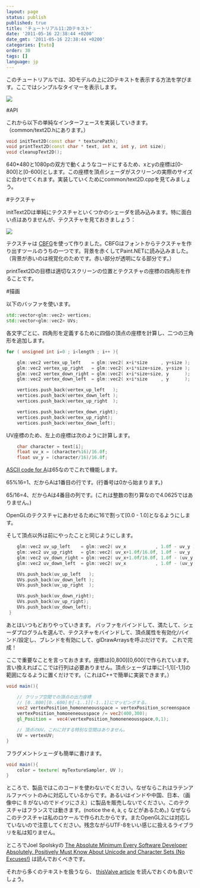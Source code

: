 ```yaml
---
layout: page
status: publish
published: true
title: 'チュートリアル11:2Dテキスト'
date: '2011-05-16 22:38:44 +0200'
date_gmt: '2011-05-16 22:38:44 +0200'
categories: [tuto]
order: 30
tags: []
language: jp
---
```


このチュートリアルでは、3Dモデルの上に2Dテキストを表示する方法を学びます。ここではシンプルなタイマーを表示します。

![]({{site.baseurl}}/assets/images/tuto-11-2d-text/clock.png)


#API

これから以下の単純なインターフェースを実装していきます。（common/text2D.hにあります。）
``` cpp
void initText2D(const char * texturePath);
void printText2D(const char * text, int x, int y, int size);
void cleanupText2D();
```
640*480と1080pの双方で動くようなコードにするため、xとyの座標は[0-800]と[0-600]とします。この座標を頂点シェーダがスクリーンの実際のサイズに合わせてくれます。実装していくためにcommon/text2D.cppを見てみましょう。

#テクスチャ

initText2Dは単純にテクスチャといくつかのシェーダを読み込みます。特に面白い点はありませんが、テクスチャを見ておきましょう：

![]({{site.baseurl}}/assets/images/tuto-11-2d-text/fontalpha.png)


テクスチャは [CBFG](http://www.codehead.co.uk/cbfg/)を使って作りました。CBFGはフォントからテクスチャを作り出すツールのうちの一つです。背景を赤くしてPaint.NETに読み込みました。（背景が赤いのは視覚化のためです。赤い部分が透明になる部分です。）

printText2Dの目標は適切なスクリーンの位置とテクスチャの座標の四角形を作ることです。

#描画

以下のバッファを使います。
``` cpp
std::vector<glm::vec2> vertices;
std::vector<glm::vec2> UVs;
```
各文字ごとに、四角形を定義するために四個の頂点の座標を計算し、二つの三角形を追加します。
``` cpp
for ( unsigned int i=0 ; i<length ; i++ ){

    glm::vec2 vertex_up_left    = glm::vec2( x+i*size     , y+size );
    glm::vec2 vertex_up_right   = glm::vec2( x+i*size+size, y+size );
    glm::vec2 vertex_down_right = glm::vec2( x+i*size+size, y      );
    glm::vec2 vertex_down_left  = glm::vec2( x+i*size     , y      );

    vertices.push_back(vertex_up_left   );
    vertices.push_back(vertex_down_left );
    vertices.push_back(vertex_up_right  );

    vertices.push_back(vertex_down_right);
    vertices.push_back(vertex_up_right);
    vertices.push_back(vertex_down_left);
```
UV座標のため、左上の座標は次のように計算します。
``` cpp
    char character = text[i];
    float uv_x = (character%16)/16.0f;
    float uv_y = (character/16)/16.0f;
```
[ASCII code for A](http://www.asciitable.com/)は65なのでこれで機能します。

65%16=1、だからAは1番目の行です。(行番号は0から始まります。)

65/16=4、だからAは4番目の列です。(これは整数の割り算なので4.0625ではありません。)

OpenGLのテクスチャにあわせるために16で割って[0.0 - 1.0]となるようにします。

そして頂点以外は前にやったことと同じようにします。
``` cpp
    glm::vec2 uv_up_left    = glm::vec2( uv_x           , 1.0f - uv_y );
    glm::vec2 uv_up_right   = glm::vec2( uv_x+1.0f/16.0f, 1.0f - uv_y );
    glm::vec2 uv_down_right = glm::vec2( uv_x+1.0f/16.0f, 1.0f - (uv_y + 1.0f/16.0f) );
    glm::vec2 uv_down_left  = glm::vec2( uv_x           , 1.0f - (uv_y + 1.0f/16.0f) );

    UVs.push_back(uv_up_left   );
    UVs.push_back(uv_down_left );
    UVs.push_back(uv_up_right  );

    UVs.push_back(uv_down_right);
    UVs.push_back(uv_up_right);
    UVs.push_back(uv_down_left);
 }
```
あとはいつもどおりやっていきます。
バッファをバインドして、満たして、シェーダプログラムを選んで、テクスチャをバインドして、頂点属性を有効化/バインド/設定し、ブレンドを有効にして、glDrawArraysを呼ぶだけです。
これで完成！

ここで重要なことを言っておきます。座標は[0,800][0,600]で作られています。言い換えればここでは行列は必要ありません。頂点シェーダは単に[-1,1][-1,1]の範囲になるように置くだけです。（これはC++で簡単に実装できます。）
``` glsl vs
void main(){

    // クリップ空間での頂点の出力座標
    // [0..800][0..600]を[-1..1][-1..1]にマッピングする。
    vec2 vertexPosition_homoneneousspace = vertexPosition_screenspace - vec2(400,300); // [0..800][0..600] -> [-400..400][-300..300]
    vertexPosition_homoneneousspace /= vec2(400,300);
    gl_Position =  vec4(vertexPosition_homoneneousspace,0,1);

    // 頂点のUV。これに対する特別な空間はありません。
    UV = vertexUV;
}
```
フラグメントシェーダも簡単に書けます。
``` glsl fs
void main(){
    color = texture( myTextureSampler, UV );
}
```
ところで、製品ではこのコードを使わないでください。なぜならこれはラテンアルファベットのみに対応しているからです。あるいはインドや中国、日本、（画像中に &szlig; がないのでドイツにさえ）に製品を販売しないでください。このテクスチャはフランスでは動きます。(notice the &eacute;, &agrave;, &ccedil; などがあるため。) なぜならこのテクスチャは私のロケールで作られたからです。またOpenGL2には対応していないので注意してください。残念ながらUTF-8をいい感じに扱えるライブラリを私は知りません。

ところでJoel Spolskyの [The Absolute Minimum Every Software Developer Absolutely, Positively Must Know About Unicode and Character Sets (No Excuses!)](http://www.joelonsoftware.com/articles/Unicode.html) は読んでおくべきです。

それから多くのテキストを扱うなら、 [thisValve article](http://www.valvesoftware.com/publications/2007/SIGGRAPH2007_AlphaTestedMagnification.pdf) を読んでおくのも良いでしょう。
